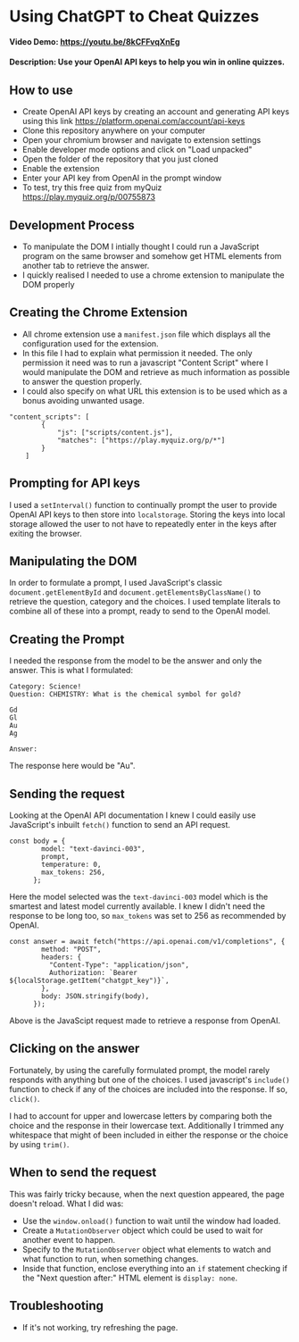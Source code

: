 # Using ChatGPT to Cheat Quizzes
#### Video Demo:  https://youtu.be/8kCFFvqXnEg
#### Description: Use your OpenAI API keys to help you win in online quizzes. 

## How to use
- Create OpenAI API keys by creating an account and generating API keys using this link https://platform.openai.com/account/api-keys
- Clone this repository anywhere on your computer
- Open your chromium browser and navigate to extension settings
- Enable developer mode options and click on "Load unpacked"
- Open the folder of the repository that you just cloned
- Enable the extension
- Enter your API key from OpenAI in the prompt window
- To test, try this free quiz from myQuiz https://play.myquiz.org/p/00755873

## Development Process
- To manipulate the DOM I intially thought I could run a JavaScript program on the same browser and somehow get HTML elements from another tab to retrieve the answer.
- I quickly realised I needed to use a chrome extension to manipulate the DOM properly

## Creating the Chrome Extension
- All chrome extension use a `manifest.json` file which displays all the configuration used for the extension.
- In this file I had to explain what permission it needed. The only permission it need was to run a javascript "Content Script" where I would manipulate the DOM and retrieve as much information as possible to answer the question properly.
- I could also specify on what URL this extension is to be used which as a bonus avoiding unwanted usage.

```
"content_scripts": [
        {
            "js": ["scripts/content.js"],
            "matches": ["https://play.myquiz.org/p/*"]
        }
    ]
```

## Prompting for API keys
I used a `setInterval()` function to continually prompt the user to provide OpenAI API keys to then store into `localstorage`. Storing the keys into local storage allowed the user to not have to repeatedly enter in the keys after exiting the browser.

## Manipulating the DOM
In order to formulate a prompt, I used JavaScript's classic `document.getElementById` and `document.getElementsByClassName()` to retrieve the question, category and the choices. I used template literals to combine all of these into a prompt, ready to send to the OpenAI model.

## Creating the Prompt
I needed the response from the model to be the answer and only the answer. This is what I formulated:

```
Category: Science!
Question: CHEMISTRY: What is the chemical symbol for gold?

Gd
Gl
Au
Ag

Answer:
```

The response here would be "Au". 

## Sending the request
Looking at the OpenAI API documentation I knew I could easily use JavaScript's inbuilt `fetch()` function to send an API request. 

```
const body = {
        model: "text-davinci-003",
        prompt,
        temperature: 0,
        max_tokens: 256,
      };
```

Here the model selected was the `text-davinci-003` model which is the smartest and latest model currently available. I knew I didn't need the response to be long too, so `max_tokens` was set to 256 as recommended by OpenAI.

```
const answer = await fetch("https://api.openai.com/v1/completions", {
        method: "POST",
        headers: {
          "Content-Type": "application/json",
          Authorization: `Bearer ${localStorage.getItem("chatgpt_key")}`,
        },
        body: JSON.stringify(body),
      });
```

Above is the JavaScipt request made to retrieve a response from OpenAI.

## Clicking on the answer

Fortunately, by using the carefully formulated prompt, the model rarely responds with anything but one of the choices.
I used javascript's `include()` function to check if any of the choices are included into the response. If so, `click()`.

I had to account for upper and lowercase letters by comparing both the choice and the response in their lowercase text. Additionally I trimmed any whitespace that might of been included in either the response or the choice by using `trim()`.

## When to send the request
This was fairly tricky because, when the next question appeared, the page doesn't reload. What I did was:
- Use the `window.onload()` function to wait until the window had loaded.
- Create a `MutationObserver` object which could be used to wait for another event to happen.
- Specify to the `MutationObserver` object what elements to watch and what function to run, when something changes.
- Inside that function, enclose everything into an `if` statement checking if the "Next question after:" HTML element is `display: none`.

## Troubleshooting
- If it's not working, try refreshing the page.

